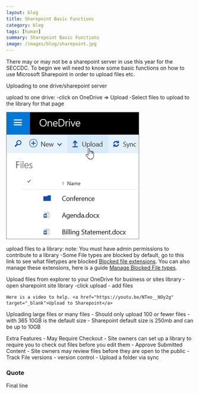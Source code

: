 ```yaml
---
layout: blog
title: Sharepoint Basic Functions
category: blog
tags: [human]  
summary: Sharepoint Basic Functions
image: /images/blog/sharepoint.jpg
---
```


There may or may not be a sharepoint server in use this year for the SECCDC. To begin we will need to know some basic functions on how to use Microsoft Sharepoint in order to upload files etc.

Uploading to one drive/sharepoint server

 upload to one drive:
	-click on OneDrive => Upload
		-Select files to upload to the library for that page
	

<img src="/images/blog/SharepointUpload.png">

upload files to a library:
	note: You must have admin permissions to contribute to a library
	-Some File types are blocked by default, go to this link to see what filetypes are blocked <a href="https://support.office.com/en-us/article/Types-of-files-that-cannot-be-added-to-a-list-or-library-30be234d-e551-4c2a-8de8-f8546ffbf5b3" target="_blank">Blocked file extensions</a>.
You can also manage these extensions, here is a guide <a href="https://technet.microsoft.com/en-us/library/cc262496.aspx" target="_blank">Manage Blocked File types</a>.

Upload files from explorer to your OneDrive for business or sites library
	-open sharepoint site library
		-click upload - add files

	Here is a video to help. <a href="https://youtu.be/NTeo__NOy2g" target="_blank">Upload to Sharepoint</a>

Uploading large files or many files
	- Should only upload 100 or fewer files
	- with 365 10GB is the default size
	- Sharepoint default size is 250mb and can be up to 10GB

Extra Features
	- May Require Checkout - Site owners can set up a library to require you to check out files before you edit them
	- Approve Submitted Content - Site owners may review files before they are open to the public
	- Track File versions - version control
	- Upload a folder via sync



### Quote

Final line

